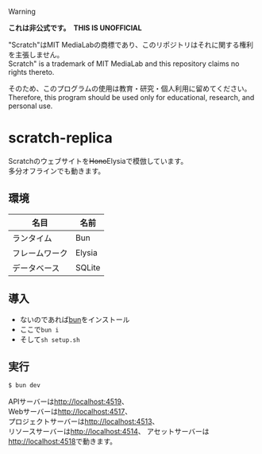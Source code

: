 > [!WARNING]
> **これは非公式です。**　**THIS IS UNOFFICIAL**
> 
> "Scratch"はMIT MediaLabの商標であり、このリポジトリはそれに関する権利を主張しません。  
> Scratch" is a trademark of MIT MediaLab and this repository claims no rights thereto.
> 
> そのため、このプログラムの使用は教育・研究・個人利用に留めてください。  
> Therefore, this program should be used only for educational, research, and personal use.

# scratch-replica
Scratchのウェブサイトを~~Hono~~Elysiaで模倣しています。  
多分オフラインでも動きます。

## 環境
|名目|名前|
|-|-|
|ランタイム|Bun|
|フレームワーク|Elysia|
|データベース|SQLite|

## 導入
- ないのであれば[bun](https://bun.sh/)をインストール
- ここで`bun i`
- そして`sh setup.sh`

## 実行
```sh
$ bun dev
```
APIサーバーは[http://localhost:4519](http://localhost:4519)、  
Webサーバーは[http://localhost:4517](http://localhost:4517)、  
プロジェクトサーバーは[http://localhost:4513](http://localhost:4513)、  
リソースサーバーは[http://localhost:4514](http://localhost:4514)、
アセットサーバーは[http://localhost:4518](http://localhost:4518)で動きます。
